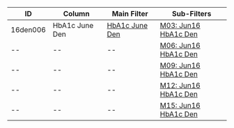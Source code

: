 ID | Column | Main Filter | Sub-Filters | 
-- | ------ | -------| -----------|
16den006| HbA1c June Den | [HbA1c June Den](https://github.com/johnnybender/adastandards2017/blob/master/recommendations/rec001.md) | [M03: Jun16 HbA1c Den](https://github.com/johnnybender/adastandards2017/blob/master/recommendations/rec001.md)
-- | --| --|[M06: Jun16 HbA1c Den](https://github.com/johnnybender/adastandards2017/blob/master/recommendations/rec001.md)|
-- | --| --|[M09: Jun16 HbA1c Den](https://github.com/johnnybender/adastandards2017/blob/master/recommendations/rec001.md)|
-- | --| --|[M12: Jun16 HbA1c Den](https://github.com/johnnybender/adastandards2017/blob/master/recommendations/rec001.md)|
-- | --| --|[M15: Jun16 HbA1c Den](https://github.com/johnnybender/adastandards2017/blob/master/recommendations/rec001.md)|
